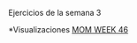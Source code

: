 Ejercicios de la semana 3

*Visualizaciones [MOM WEEK 46](https://observablehq.com/d/af8dfeb7fb10e516)
